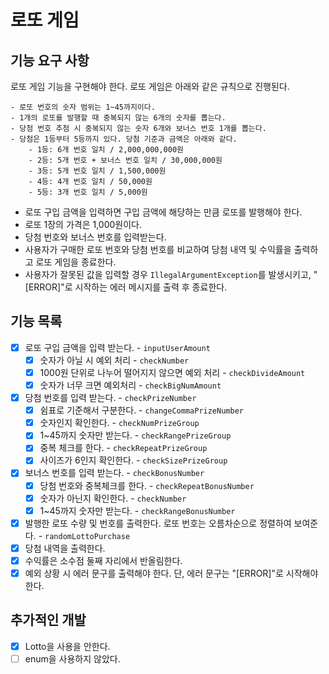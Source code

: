 # 로또 게임

## **기능 요구 사항**

로또 게임 기능을 구현해야 한다. 로또 게임은 아래와 같은 규칙으로 진행된다.

```
- 로또 번호의 숫자 범위는 1~45까지이다.
- 1개의 로또를 발행할 때 중복되지 않는 6개의 숫자를 뽑는다.
- 당첨 번호 추첨 시 중복되지 않는 숫자 6개와 보너스 번호 1개를 뽑는다.
- 당첨은 1등부터 5등까지 있다. 당첨 기준과 금액은 아래와 같다.
    - 1등: 6개 번호 일치 / 2,000,000,000원
    - 2등: 5개 번호 + 보너스 번호 일치 / 30,000,000원
    - 3등: 5개 번호 일치 / 1,500,000원
    - 4등: 4개 번호 일치 / 50,000원
    - 5등: 3개 번호 일치 / 5,000원
```

- 로또 구입 금액을 입력하면 구입 금액에 해당하는 만큼 로또를 발행해야 한다.
- 로또 1장의 가격은 1,000원이다.
- 당첨 번호와 보너스 번호를 입력받는다.
- 사용자가 구매한 로또 번호와 당첨 번호를 비교하여 당첨 내역 및 수익률을 출력하고 로또 게임을 종료한다.
- 사용자가 잘못된 값을 입력할 경우 `IllegalArgumentException`를 발생시키고, "[ERROR]"로 시작하는 에러 메시지를 출력 후 종료한다.

## 기능 목록

- [x]  로또 구입 금액을 입력 받는다. - `inputUserAmount`
   - [x]  숫자가 아닐 시 예외 처리  - `checkNumber`
   - [x]  1000원 단위로 나누어 떨어지지 않으면 예외 처리 - `checkDivideAmount`
   - [x]  숫자가 너무 크면 예외처리 - `checkBigNumAmount`
- [x]  당첨 번호를 입력 받는다. - `checkPrizeNumber`
   - [x]  쉼표로 기준해서 구분한다. - `changeCommaPrizeNumber`
   - [x]  숫자인지 확인한다. - `checkNumPrizeGroup`
   - [x]  1~45까지 숫자만 받는다. - `checkRangePrizeGroup`
   - [x]  중복 체크를 한다. - `checkRepeatPrizeGroup`
   - [x]  사이즈가 6인지 확인한다. - `checkSizePrizeGroup`
- [x]  보너스 번호를 입력 받는다. - `checkBonusNumber`
   - [x]  당첨 번호와 중복체크를 한다. - `checkRepeatBonusNumber`
   - [x]  숫자가 아닌지 확인한다. - `checkNumber`
   - [x]  1~45까지 숫자만 받는다. - `checkRangeBonusNumber`
- [x]  발행한 로또 수량 및 번호를 출력한다. 로또 번호는 오름차순으로 정렬하여 보여준다. - `randomLottoPurchase`
- [x]  당첨 내역을 출력한다.
- [x]  수익률은 소수점 둘째 자리에서 반올림한다.
- [x]  예외 상황 시 에러 문구를 출력해야 한다. 단, 에러 문구는 "[ERROR]"로 시작해야 한다.

## **추가적인 개발**

- [x]  Lotto을 사용을 안한다.
- [ ]  enum을 사용하지 않았다.